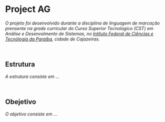 # Project AG
<p>
  <i>O projeto foi desenvolvido durante a disciplina de linguagem de marcação prensente na grade curricular do Curso Superior Tecnologico (CST) em Análise e Desenvolmento de Sistemas, no <a href="https://www.ifpb.edu.br/cajazeiras">Intituto Federal de Ciências e Tecnólogia da Paraíba</a>, cidade de Cajazeiras.
  </i>
</p>
<br> 

## Estrutura
<p>
  <i>A estrutura consiste em ...</i>
</p>
<br>

## Obejetivo
<p>
  <i>O objetivo consiste em ...</i>
</p>
<br>
